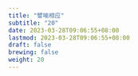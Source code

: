 ```yaml
---
title: "譬喻相应"
subtitle: "20"
date: 2023-03-28T09:06:55+08:00
lastmod: 2023-03-28T09:06:55+08:00
draft: false
brewing: false
weight: 20
---
```


